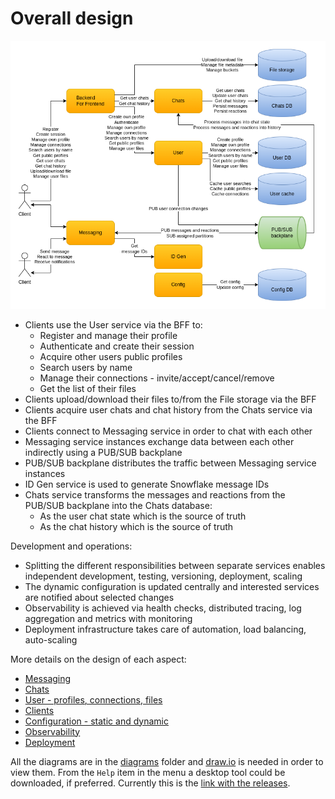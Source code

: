 # Overall design

![Overall design](images/cecochat-overall.png)

* Clients use the User service via the BFF to:
  - Register and manage their profile
  - Authenticate and create their session
  - Acquire other users public profiles
  - Search users by name
  - Manage their connections - invite/accept/cancel/remove
  - Get the list of their files
* Clients upload/download their files to/from the File storage via the BFF
* Clients acquire user chats and chat history from the Chats service via the BFF
* Clients connect to Messaging service in order to chat with each other
* Messaging service instances exchange data between each other indirectly using a PUB/SUB backplane
* PUB/SUB backplane distributes the traffic between Messaging service instances
* ID Gen service is used to generate Snowflake message IDs
* Chats service transforms the messages and reactions from the PUB/SUB backplane into the Chats database:
  - As the user chat state which is the source of truth 
  - As the chat history which is the source of truth

Development and operations:

* Splitting the different responsibilities between separate services enables independent development, testing, versioning, deployment, scaling
* The dynamic configuration is updated centrally and interested services are notified about selected changes
* Observability is achieved via health checks, distributed tracing, log aggregation and metrics with monitoring
* Deployment infrastructure takes care of automation, load balancing, auto-scaling

More details on the design of each aspect:

* [Messaging](design-messaging.md)
* [Chats](design-chats.md)
* [User - profiles, connections, files](design-users.md)
* [Clients](design-clients.md)
* [Configuration - static and dynamic](design-configuration.md)
* [Observability](design-observability.md)
* [Deployment](design-deployment.md)

All the diagrams are in the [diagrams](diagrams) folder and [draw.io](https://app.diagrams.net/) is needed in order to view them. From the `Help` item in the menu a desktop tool could be downloaded, if preferred. Currently this is the [link with the releases](https://github.com/jgraph/drawio-desktop/releases).
